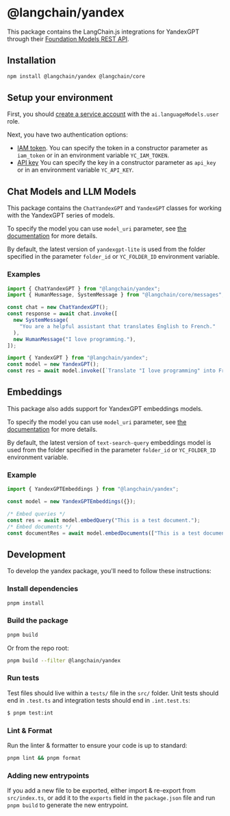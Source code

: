 # @langchain/yandex

This package contains the LangChain.js integrations for YandexGPT through their [Foundation Models REST API](https://cloud.yandex.ru/en/docs/yandexgpt/api-ref/v1/).

## Installation

```bash npm2yarn
npm install @langchain/yandex @langchain/core
```

## Setup your environment

First, you should [create a service account](https://cloud.yandex.com/en/docs/iam/operations/sa/create) with the `ai.languageModels.user` role.

Next, you have two authentication options:

- [IAM token](https://cloud.yandex.com/en/docs/iam/operations/iam-token/create-for-sa).
  You can specify the token in a constructor parameter as `iam_token` or in an environment variable `YC_IAM_TOKEN`.
- [API key](https://cloud.yandex.com/en/docs/iam/operations/api-key/create)
  You can specify the key in a constructor parameter as `api_key` or in an environment variable `YC_API_KEY`.

## Chat Models and LLM Models

This package contains the `ChatYandexGPT` and `YandexGPT` classes for working with the YandexGPT series of models.

To specify the model you can use `model_uri` parameter, see [the documentation](https://cloud.yandex.com/en/docs/yandexgpt/concepts/models#yandexgpt-generation) for more details.

By default, the latest version of `yandexgpt-lite` is used from the folder specified in the parameter `folder_id` or `YC_FOLDER_ID` environment variable.

### Examples

```typescript
import { ChatYandexGPT } from "@langchain/yandex";
import { HumanMessage, SystemMessage } from "@langchain/core/messages";

const chat = new ChatYandexGPT();
const response = await chat.invoke([
  new SystemMessage(
    "You are a helpful assistant that translates English to French."
  ),
  new HumanMessage("I love programming."),
]);
```

```typescript
import { YandexGPT } from "@langchain/yandex";
const model = new YandexGPT();
const res = await model.invoke([`Translate "I love programming" into French.`]);
```

## Embeddings

This package also adds support for YandexGPT embeddings models.

To specify the model you can use `model_uri` parameter, see [the documentation](https://cloud.yandex.com/en/docs/yandexgpt/concepts/models#yandexgpt-embeddings) for more details.

By default, the latest version of `text-search-query` embeddings model is used from the folder specified in the parameter `folder_id` or `YC_FOLDER_ID` environment variable.

### Example

```typescript
import { YandexGPTEmbeddings } from "@langchain/yandex";

const model = new YandexGPTEmbeddings({});

/* Embed queries */
const res = await model.embedQuery("This is a test document.");
/* Embed documents */
const documentRes = await model.embedDocuments(["This is a test document."]);
```

## Development

To develop the yandex package, you'll need to follow these instructions:

### Install dependencies

```bash
pnpm install
```

### Build the package

```bash
pnpm build
```

Or from the repo root:

```bash
pnpm build --filter @langchain/yandex
```

### Run tests

Test files should live within a `tests/` file in the `src/` folder. Unit tests should end in `.test.ts` and integration tests should
end in `.int.test.ts`:

```bash
$ pnpm test:int
```

### Lint & Format

Run the linter & formatter to ensure your code is up to standard:

```bash
pnpm lint && pnpm format
```

### Adding new entrypoints

If you add a new file to be exported, either import & re-export from `src/index.ts`, or add it to the `exports` field in the `package.json` file and run `pnpm build` to generate the new entrypoint.
